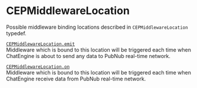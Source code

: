 # CEPMiddlewareLocation

Possible middleware binding locations described in `CEPMiddlewareLocation` typedef.  

<a id="location-emit"/>

[`CEPMiddlewareLocation.emit`](#location-emit)  
Middleware which is bound to this location will be triggered each time when ChatEngine is about to send any data to PubNub real-time network.  

<a id="location-on"/>

[`CEPMiddlewareLocation.on`](#location-on)  
Middleware which is bound to this location will be triggered each time when ChatEngine receive data from PubNub real-time network.